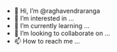 - 👋 Hi, I’m @raghavendraranga
- 👀 I’m interested in ...
- 🌱 I’m currently learning ...
- 💞️ I’m looking to collaborate on ...
- 📫 How to reach me ...

<!---
raghavendraranga/raghavendraranga is a ✨ special ✨ repository because its `README.md` (this file) appears on your GitHub profile.
You can click the Preview link to take a look at your changes.
--->
